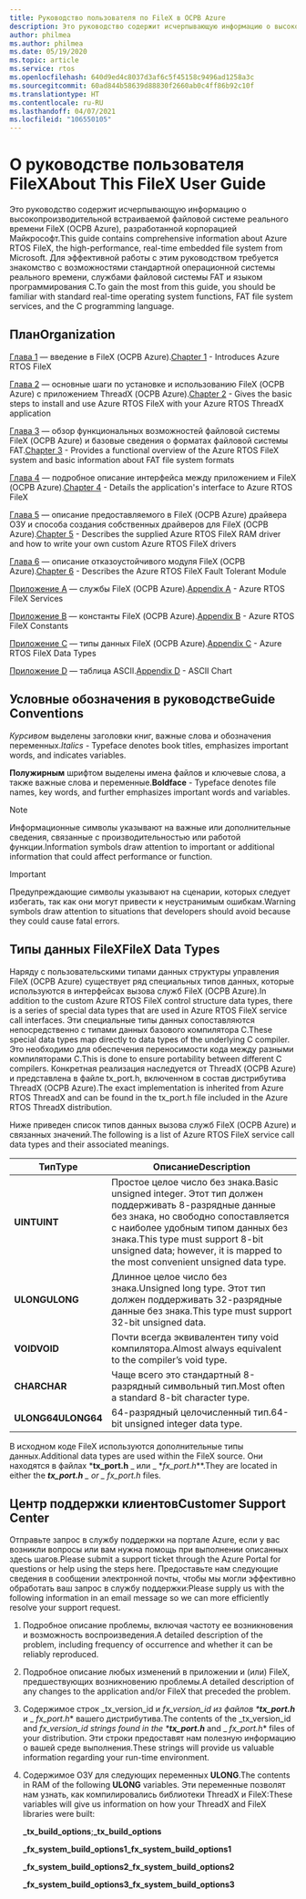 ```yaml
---
title: Руководство пользователя по FileX в ОСРВ Azure
description: Это руководство содержит исчерпывающую информацию о высокопроизводительной файловой системе реального времени FileX (ОСРВ Azure), разработанной корпорацией Майкрософт.
author: philmea
ms.author: philmea
ms.date: 05/19/2020
ms.topic: article
ms.service: rtos
ms.openlocfilehash: 640d9ed4c8037d3af6c5f45158c9496ad1258a3c
ms.sourcegitcommit: 60ad844b58639d88830f2660ab0c4ff86b92c10f
ms.translationtype: HT
ms.contentlocale: ru-RU
ms.lasthandoff: 04/07/2021
ms.locfileid: "106550105"
---
```

# <a name="about-this-filex-user-guide"></a><span data-ttu-id="40f29-103">О руководстве пользователя FileX</span><span class="sxs-lookup"><span data-stu-id="40f29-103">About This FileX User Guide</span></span>

<span data-ttu-id="40f29-104">Это руководство содержит исчерпывающую информацию о высокопроизводительной встраиваемой файловой системе реального времени FileX (ОСРВ Azure), разработанной корпорацией Майкрософт.</span><span class="sxs-lookup"><span data-stu-id="40f29-104">This guide contains comprehensive information about Azure RTOS FileX, the high-performance, real-time embedded file system from Microsoft.</span></span> <span data-ttu-id="40f29-105">Для эффективной работы с этим руководством требуется знакомство с возможностями стандартной операционной системы реального времени, службами файловой системы FAT и языком программирования C.</span><span class="sxs-lookup"><span data-stu-id="40f29-105">To gain the most from this guide, you should be familiar with standard real-time operating system functions, FAT file system services, and the C programming language.</span></span>

## <a name="organization"></a><span data-ttu-id="40f29-106">План</span><span class="sxs-lookup"><span data-stu-id="40f29-106">Organization</span></span>

<span data-ttu-id="40f29-107">[Глава 1](chapter1.md) — введение в FileX (ОСРВ Azure).</span><span class="sxs-lookup"><span data-stu-id="40f29-107">[Chapter 1](chapter1.md) - Introduces Azure RTOS FileX</span></span>

<span data-ttu-id="40f29-108">[Глава 2](chapter2.md) — основные шаги по установке и использованию FileX (ОСРВ Azure) с приложением ThreadX (ОСРВ Azure).</span><span class="sxs-lookup"><span data-stu-id="40f29-108">[Chapter 2](chapter2.md) - Gives the basic steps to install and use Azure RTOS FileX with your Azure RTOS ThreadX application</span></span>

<span data-ttu-id="40f29-109">[Глава 3](chapter3.md) — обзор функциональных возможностей файловой системы FileX (ОСРВ Azure) и базовые сведения о форматах файловой системы FAT.</span><span class="sxs-lookup"><span data-stu-id="40f29-109">[Chapter 3](chapter3.md) - Provides a functional overview of the Azure RTOS FileX system and basic information about FAT file system formats</span></span>

<span data-ttu-id="40f29-110">[Глава 4](chapter4.md) — подробное описание интерфейса между приложением и FileX (ОСРВ Azure).</span><span class="sxs-lookup"><span data-stu-id="40f29-110">[Chapter 4](chapter4.md) - Details the application's interface to Azure RTOS FileX</span></span>

<span data-ttu-id="40f29-111">[Глава 5](chapter5.md) — описание предоставляемого в FileX (ОСРВ Azure) драйвера ОЗУ и способа создания собственных драйверов для FileX (ОСРВ Azure).</span><span class="sxs-lookup"><span data-stu-id="40f29-111">[Chapter 5](chapter5.md) - Describes the supplied Azure RTOS FileX RAM driver and how to write your own custom Azure RTOS FileX drivers</span></span>

<span data-ttu-id="40f29-112">[Глава 6](chapter6.md) — описание отказоустойчивого модуля FileX (ОСРВ Azure).</span><span class="sxs-lookup"><span data-stu-id="40f29-112">[Chapter 6](chapter6.md) - Describes the Azure RTOS FileX Fault Tolerant Module</span></span>

<span data-ttu-id="40f29-113">[Приложение A](appendix-a.md) — службы FileX (ОСРВ Azure).</span><span class="sxs-lookup"><span data-stu-id="40f29-113">[Appendix A](appendix-a.md) - Azure RTOS FileX Services</span></span>

<span data-ttu-id="40f29-114">[Приложение B](appendix-b.md) — константы FileX (ОСРВ Azure).</span><span class="sxs-lookup"><span data-stu-id="40f29-114">[Appendix B](appendix-b.md) - Azure RTOS FileX Constants</span></span>

<span data-ttu-id="40f29-115">[Приложение C](appendix-c.md) — типы данных FileX (ОСРВ Azure).</span><span class="sxs-lookup"><span data-stu-id="40f29-115">[Appendix C](appendix-c.md) - Azure RTOS FileX Data Types</span></span>

<span data-ttu-id="40f29-116">[Приложение D](appendix-d.md) — таблица ASCII.</span><span class="sxs-lookup"><span data-stu-id="40f29-116">[Appendix D](appendix-d.md) - ASCII Chart</span></span>

## <a name="guide-conventions"></a><span data-ttu-id="40f29-117">Условные обозначения в руководстве</span><span class="sxs-lookup"><span data-stu-id="40f29-117">Guide Conventions</span></span>

<span data-ttu-id="40f29-118">*Курсивом* выделены заголовки книг, важные слова и обозначения переменных.</span><span class="sxs-lookup"><span data-stu-id="40f29-118">*Italics* - Typeface denotes book titles, emphasizes important words, and indicates variables.</span></span>

<span data-ttu-id="40f29-119">**Полужирным** шрифтом выделены имена файлов и ключевые слова, а также важные слова и переменные.</span><span class="sxs-lookup"><span data-stu-id="40f29-119">**Boldface** - Typeface denotes file names, key words, and further emphasizes important words and variables.</span></span>

> [!NOTE]
> <span data-ttu-id="40f29-120">Информационные символы указывают на важные или дополнительные сведения, связанные с производительностью или работой функции.</span><span class="sxs-lookup"><span data-stu-id="40f29-120">Information symbols draw attention to important or additional information that could affect performance or function.</span></span>

> [!IMPORTANT]
> <span data-ttu-id="40f29-121">Предупреждающие символы указывают на сценарии, которых следует избегать, так как они могут привести к неустранимым ошибкам.</span><span class="sxs-lookup"><span data-stu-id="40f29-121">Warning symbols draw attention to situations that developers should avoid because they could cause fatal errors.</span></span>

## <a name="filex-data-types"></a><span data-ttu-id="40f29-122">Типы данных FileX</span><span class="sxs-lookup"><span data-stu-id="40f29-122">FileX Data Types</span></span>

<span data-ttu-id="40f29-123">Наряду с пользовательскими типами данных структуры управления FileX (ОСРВ Azure) существует ряд специальных типов данных, которые используются в интерфейсах вызова служб FileX (ОСРВ Azure).</span><span class="sxs-lookup"><span data-stu-id="40f29-123">In addition to the custom Azure RTOS FileX control structure data types, there is a series of special data types that are used in Azure RTOS FileX service call interfaces.</span></span> <span data-ttu-id="40f29-124">Эти специальные типы данных сопоставляются непосредственно с типами данных базового компилятора C.</span><span class="sxs-lookup"><span data-stu-id="40f29-124">These special data types map directly to data types of the underlying C compiler.</span></span> <span data-ttu-id="40f29-125">Это необходимо для обеспечения переносимости кода между разными компиляторами C.</span><span class="sxs-lookup"><span data-stu-id="40f29-125">This is done to ensure portability between different C compilers.</span></span> <span data-ttu-id="40f29-126">Конкретная реализация наследуется от ThreadX (ОСРВ Azure) и представлена в файле tx_port.h, включенном в состав дистрибутива ThreadX (ОСРВ Azure).</span><span class="sxs-lookup"><span data-stu-id="40f29-126">The exact implementation is inherited from Azure RTOS ThreadX and can be found in the tx_port.h file included in the Azure RTOS ThreadX distribution.</span></span>

<span data-ttu-id="40f29-127">Ниже приведен список типов данных вызова служб FileX (ОСРВ Azure) и связанных значений.</span><span class="sxs-lookup"><span data-stu-id="40f29-127">The following is a list of Azure RTOS FileX service call data types and their associated meanings.</span></span>

| <span data-ttu-id="40f29-128">Тип</span><span class="sxs-lookup"><span data-stu-id="40f29-128">Type</span></span>  | <span data-ttu-id="40f29-129">Описание</span><span class="sxs-lookup"><span data-stu-id="40f29-129">Description</span></span>  |
|---|---|
| <span data-ttu-id="40f29-130">**UINT**</span><span class="sxs-lookup"><span data-stu-id="40f29-130">**UINT**</span></span> | <span data-ttu-id="40f29-131">Простое целое число без знака.</span><span class="sxs-lookup"><span data-stu-id="40f29-131">Basic unsigned integer.</span></span> <span data-ttu-id="40f29-132">Этот тип должен поддерживать 8-разрядные данные без знака, но свободно сопоставляется с наиболее удобным типом данных без знака.</span><span class="sxs-lookup"><span data-stu-id="40f29-132">This type must support 8-bit unsigned data; however, it is mapped to the most convenient unsigned data type.</span></span> |
| <span data-ttu-id="40f29-133">**ULONG**</span><span class="sxs-lookup"><span data-stu-id="40f29-133">**ULONG**</span></span> | <span data-ttu-id="40f29-134">Длинное целое число без знака.</span><span class="sxs-lookup"><span data-stu-id="40f29-134">Unsigned long type.</span></span> <span data-ttu-id="40f29-135">Этот тип должен поддерживать 32-разрядные данные без знака.</span><span class="sxs-lookup"><span data-stu-id="40f29-135">This type must support 32-bit unsigned data.</span></span> |
| <span data-ttu-id="40f29-136">**VOID**</span><span class="sxs-lookup"><span data-stu-id="40f29-136">**VOID**</span></span> | <span data-ttu-id="40f29-137">Почти всегда эквивалентен типу void компилятора.</span><span class="sxs-lookup"><span data-stu-id="40f29-137">Almost always equivalent to the compiler’s void type.</span></span> |
| <span data-ttu-id="40f29-138">**CHAR**</span><span class="sxs-lookup"><span data-stu-id="40f29-138">**CHAR**</span></span> | <span data-ttu-id="40f29-139">Чаще всего это стандартный 8-разрядный символьный тип.</span><span class="sxs-lookup"><span data-stu-id="40f29-139">Most often a standard 8-bit character type.</span></span> |
| <span data-ttu-id="40f29-140">**ULONG64**</span><span class="sxs-lookup"><span data-stu-id="40f29-140">**ULONG64**</span></span> | <span data-ttu-id="40f29-141">64-разрядный целочисленный тип.</span><span class="sxs-lookup"><span data-stu-id="40f29-141">64-bit unsigned integer data type.</span></span> |

<span data-ttu-id="40f29-142">В исходном коде FileX используются дополнительные типы данных.</span><span class="sxs-lookup"><span data-stu-id="40f29-142">Additional data types are used within the FileX source.</span></span> <span data-ttu-id="40f29-143">Они находятся в файлах \***tx_port.h** _ или _ \*_fx_port.h_\*\*.</span><span class="sxs-lookup"><span data-stu-id="40f29-143">They are located in either the ***tx_port.h** _ or _ *_fx_port.h_** files.</span></span>

## <a name="customer-support-center"></a><span data-ttu-id="40f29-144">Центр поддержки клиентов</span><span class="sxs-lookup"><span data-stu-id="40f29-144">Customer Support Center</span></span>

<span data-ttu-id="40f29-145">Отправьте запрос в службу поддержки на портале Azure, если у вас возникли вопросы или вам нужна помощь при выполнении описанных здесь шагов.</span><span class="sxs-lookup"><span data-stu-id="40f29-145">Please submit a support ticket through the Azure Portal for questions or help using the steps here.</span></span> <span data-ttu-id="40f29-146">Предоставьте нам следующие сведения в сообщении электронной почты, чтобы мы могли эффективно обработать ваш запрос в службу поддержки:</span><span class="sxs-lookup"><span data-stu-id="40f29-146">Please supply us with the following information in an email message so we can more efficiently resolve your support request.</span></span>

1. <span data-ttu-id="40f29-147">Подробное описание проблемы, включая частоту ее возникновения и возможность воспроизведения.</span><span class="sxs-lookup"><span data-stu-id="40f29-147">A detailed description of the problem, including frequency of occurrence and whether it can be reliably reproduced.</span></span>
2. <span data-ttu-id="40f29-148">Подробное описание любых изменений в приложении и (или) FileX, предшествующих возникновению проблемы.</span><span class="sxs-lookup"><span data-stu-id="40f29-148">A detailed description of any changes to the application and/or FileX that preceded the problem.</span></span>
3. <span data-ttu-id="40f29-149">Содержимое строк _tx_version_id и _fx_version_id из файлов \***tx_port.h**_ и _ *_fx_port.h_*\* вашего дистрибутива.</span><span class="sxs-lookup"><span data-stu-id="40f29-149">The contents of the _tx_version_id and _fx_version_id strings found in the \***tx_port.h**_ and _ *_fx_port.h_*\* files of your distribution.</span></span> <span data-ttu-id="40f29-150">Эти строки предоставят нам полезную информацию о вашей среде выполнения.</span><span class="sxs-lookup"><span data-stu-id="40f29-150">These strings will provide us valuable information regarding your run-time environment.</span></span>
4. <span data-ttu-id="40f29-151">Содержимое ОЗУ для следующих переменных **ULONG**.</span><span class="sxs-lookup"><span data-stu-id="40f29-151">The contents in RAM of the following **ULONG** variables.</span></span> <span data-ttu-id="40f29-152">Эти переменные позволят нам узнать, как компилировались библиотеки ThreadX и FileX:</span><span class="sxs-lookup"><span data-stu-id="40f29-152">These variables will give us information on how your ThreadX and FileX libraries were built:</span></span>

    <span data-ttu-id="40f29-153">**_tx_build_options**;</span><span class="sxs-lookup"><span data-stu-id="40f29-153">**_tx_build_options**</span></span>

    <span data-ttu-id="40f29-154">**_fx_system_build_options1**</span><span class="sxs-lookup"><span data-stu-id="40f29-154">**_fx_system_build_options1**</span></span>

    <span data-ttu-id="40f29-155">**_fx_system_build_options2**</span><span class="sxs-lookup"><span data-stu-id="40f29-155">**_fx_system_build_options2**</span></span>

    <span data-ttu-id="40f29-156">**_fx_system_build_options3**</span><span class="sxs-lookup"><span data-stu-id="40f29-156">**_fx_system_build_options3**</span></span>
